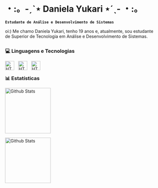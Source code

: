 # ・:。-ˏˋ⋆ Daniela Yukari ⋆ˊˎ- ・:。

**`Estudante de Análise e Desenvolvimento de Sistemas`**

oi:) Me chamo Daniela Yukari, tenho 19 anos e, atualmente, sou estudante de Superior de Tecnologia em Análise e Desenvolvimento de Sistemas.

##

### 💻 Linguagens e Tecnologias


<img
    align = "left"
    alt = "HTML"
    title = "HTML"
    width = "30px"
    style = "padding-right: 10px;"
    src="https://cdn.jsdelivr.net/gh/devicons/devicon@latest/icons/html5/html5-plain-wordmark.svg"  
/>

 
<img
    align = "left"
    alt = "HTML"
    title = "HTML"
    width = "30px"
    style = "padding-right: 10px;"
    src="https://cdn.jsdelivr.net/gh/devicons/devicon@latest/icons/css3/css3-plain-wordmark.svg" 
/>


<img
    align = "left"
    alt = "HTML"
    title = "HTML"
    width = "30px"
    style = "padding-right: 10px;"
    src="https://cdn.jsdelivr.net/gh/devicons/devicon@latest/icons/javascript/javascript-plain.svg" 
/>

<br>

##

### 📊 Estatísticas

<img
    align = "center"
    alt = "Github Stats"
    height = "150"
    src="https://github-readme-stats.vercel.app/api?username=yuzleven&show_icons=true&theme=date_night&include_all_commits=true" 
/>

<img
    align = "center"
    alt = "Github Stats"
    height = "150"
    src="https://github-readme-stats.vercel.app/api/top-langs/?username=yuzleven&theme=date_night&layout=compact&custom_title=Tecnologias&langs=4" 
/>
